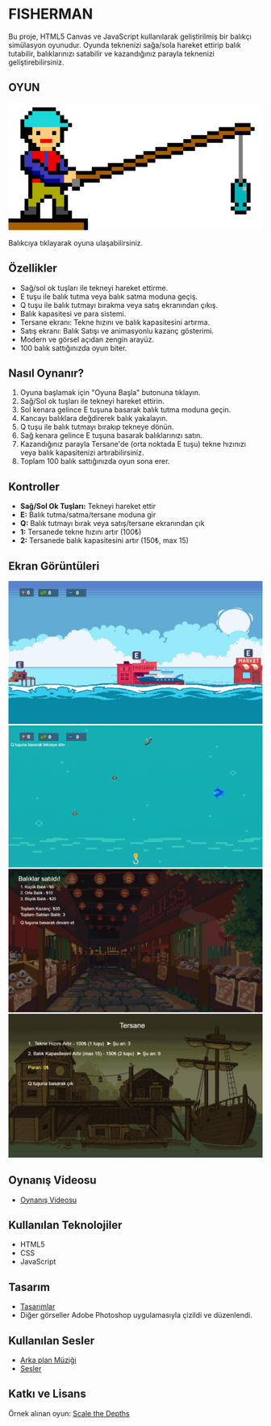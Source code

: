 # FISHERMAN

Bu proje, HTML5 Canvas ve JavaScript kullanılarak geliştirilmiş bir balıkçı simülasyon oyunudur. Oyunda teknenizi sağa/sola hareket ettirip balık tutabilir, balıklarınızı satabilir ve kazandığınız parayla teknenizi geliştirebilirsiniz.

## OYUN

[![Balikci Gorsel](assets/oyun-gorseli/fisherman.png)](https://barisyzici.github.io/fisherman/)

Balıkcıya tıklayarak oyuna ulaşabilirsiniz.


## Özellikler

- Sağ/sol ok tuşları ile tekneyi hareket ettirme.
- E tuşu ile balık tutma veya balık satma moduna geçiş.
- Q tuşu ile balık tutmayı bırakma veya satış ekranından çıkış.
- Balık kapasitesi ve para sistemi.
- Tersane ekranı: Tekne hızını ve balık kapasitesini artırma.
- Satış ekranı: Balık Satışı ve animasyonlu kazanç gösterimi.
- Modern ve görsel açıdan zengin arayüz.
- 100 balık sattığınızda oyun biter.


## Nasıl Oynanır?

1. Oyuna başlamak için "Oyuna Başla" butonuna tıklayın.
2. Sağ/Sol ok tuşları ile tekneyi hareket ettirin.
3. Sol kenara gelince E tuşuna basarak balık tutma moduna geçin.
4. Kancayı balıklara değdirerek balık yakalayın.
5. Q tuşu ile balık tutmayı bırakıp tekneye dönün.
6. Sağ kenara gelince E tuşuna basarak balıklarınızı satın.
7. Kazandığınız parayla Tersane'de (orta noktada E tuşu) tekne hızınızı veya balık kapasitenizi artırabilirsiniz.
8. Toplam 100 balık sattığınızda oyun sona erer.

## Kontroller

- **Sağ/Sol Ok Tuşları:** Tekneyi hareket ettir
- **E:** Balık tutma/satma/tersane moduna gir
- **Q:** Balık tutmayı bırak veya satış/tersane ekranından çık
- **1:** Tersanede tekne hızını artır (100₺)
- **2:** Tersanede balık kapasitesini artır (150₺, max 15)

## Ekran Görüntüleri

![Oyun Ekranı](assets/oyun-gorseli/tekne_ekrani.png)
![Deniz Altı Ekranı](assets/oyun-gorseli/deniz_alti_ekrani.png)
![Satış Ekranı](assets/oyun-gorseli/satis_ekrani.png)
![Tersane Ekranı](assets/oyun-gorseli/tersane_ekrani.png)

## Oynanış Videosu

- [Oynanış Videosu](https://www.youtube.com/watch?v=fMGC2zpsUvE)

## Kullanılan Teknolojiler
- HTML5
- CSS
- JavaScript

## Tasarım 
- [Tasarımlar](https://free-game-assets.itch.io/free-fishing-pixel-art-pack)
- Diğer görseller Adobe Photoshop uygulamasıyla çizildi ve düzenlendi.

## Kullanılan Sesler
- [Arka plan Müziği](https://www.youtube.com/watch?v=yEorHVdQdCQ)
- [Sesler](https://memesoundeffects.com/)


## Katkı ve Lisans

Örnek alınan oyun: [Scale the Depths](https://serpexnessie.itch.io/scale-the-depths)
